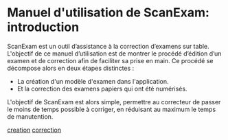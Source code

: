 # Manuel d'utilisation de ScanExam: introduction

ScanExam est un outil d’assistance à la correction d’examens sur table. L'objectif de ce manuel d’utilisation est de montrer le procédé d’édition d’un examen et de correction afin de faciliter sa prise en main. Ce procédé se décompose alors en deux étapes distinctes : 

* La création d'un modèle d'examen dans l'application.
* Et la correction des examens papiers qui ont été numérisés.

L'objectif de ScanExam est alors simple, permettre au correcteur de passer le moins de temps possible à corriger, en réduisant au maximum le temps de manutention.


<a href="https://github.com/ScanExam/ScanExam/blob/master/infos.readme.french/manuel_creation.md">creation</a>
<a href="https://github.com/ScanExam/ScanExam/blob/master/infos.readme.french/manuel_correction.md">correction</a>